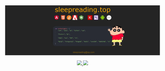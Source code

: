 
[![bg][banner]][website]

<p id="socialIcons" align="center">
	<a href="https://sleepreading.top" alt="website">
		<img src="https://img.shields.io/badge/lei-sleepreading.top-blue" />
	</a>
	<a href="">
	    <img src="https://img.shields.io/badge/twitter-blue?logo=twitter&logoColor=white" />
	</a>
</p>

[banner]: https://raw.githubusercontent.com/sleepreading/sleepreading/main/banner.webp
[website]: https://sleepreading.top
[github]: https://github.com/sleepreading
